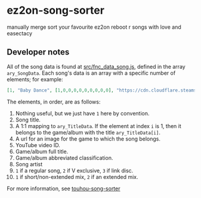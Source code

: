 # ez2on-song-sorter
manually merge sort your favourite ez2on reboot r songs with love and easectacy 

## Developer notes

All of the song data is found at [src/fnc_data_song.js](./src/fnc_data_song.js), defined in the array `ary_SongData`. Each song's data is an array with a specific number of elements; for example:

```json
[1, "Baby Dance", [1,0,0,0,0,0,0,0,0,0], "https://cdn.cloudflare.steamstatic.com/steam/apps/960170/capsule_616x353.jpg", "xuBQ7dGdj_s", "1st Trax", "1st", "Ruby Tuesday", REGULAR_SONG, SHORT_MIX],
```

The elements, in order, are as follows:

1. Nothing useful, but we just have `1` here by convention.
2. Song title.
3. A 1:1 mapping to `ary_TitleData`. If the element at index `i` is 1, then it belongs to the game/album with the title `ary_TitleData[i]`.
4. A url for an image for the game to which the song belongs.
5. YouTube video ID.
6. Game/album full title.
7. Game/album abbreviated classification.
8. Song artist
9. `1` if a regular song, `2` if V exclusive, `3` if link disc.
10. `1` if short/non-extended mix, `2` if an extended mix.

For more information, see [touhou-song-sorter](https://github.com/relick/touhou-song-sorter)
